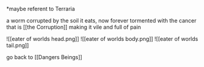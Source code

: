 *maybe referent to Terraria 

a worm corrupted by the soil it eats, now forever tormented with the cancer that is [[the Corruption]] making it vile and full of pain

![[eater of worlds head.png]]
![[eater of worlds body.png]]
![[eater of worlds tail.png]]

go back to [[Dangers Beings]]